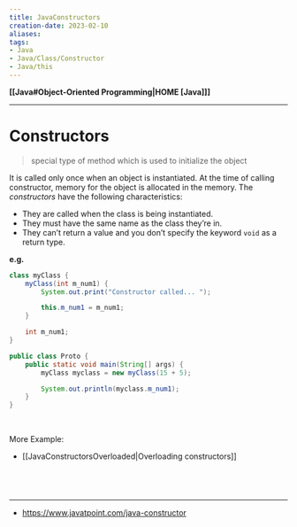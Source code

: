 ```yaml
---
title: JavaConstructors
creation-date: 2023-02-10
aliases:
tags:
- Java
- Java/Class/Constructor
- Java/this
---
```

**[[Java#Object-Oriented Programming|HOME [Java]]]**

---
# Constructors
> special type of method which is used to initialize the object

It is called only once when an object is instantiated. At the time of calling constructor, memory for the object is allocated in the memory. The *constructors* have the following characteristics:
- They are called when the class is being instantiated.
- They must have the same name as the class they’re in.
- They can’t return a value and you don’t specify the keyword `void` as a return type.

**e.g.**
```java
class myClass {
    myClass(int m_num1) {
        System.out.print("Constructor called... ");

        this.m_num1 = m_num1;
    }

    int m_num1;
}

public class Proto {
    public static void main(String[] args) {
        myClass myclass = new myClass(15 + 5);

        System.out.println(myclass.m_num1);
    }
}
```

<br>

More Example:
- [[JavaConstructorsOverloaded|Overloading constructors]]

<br>

# 
---
- https://www.javatpoint.com/java-constructor